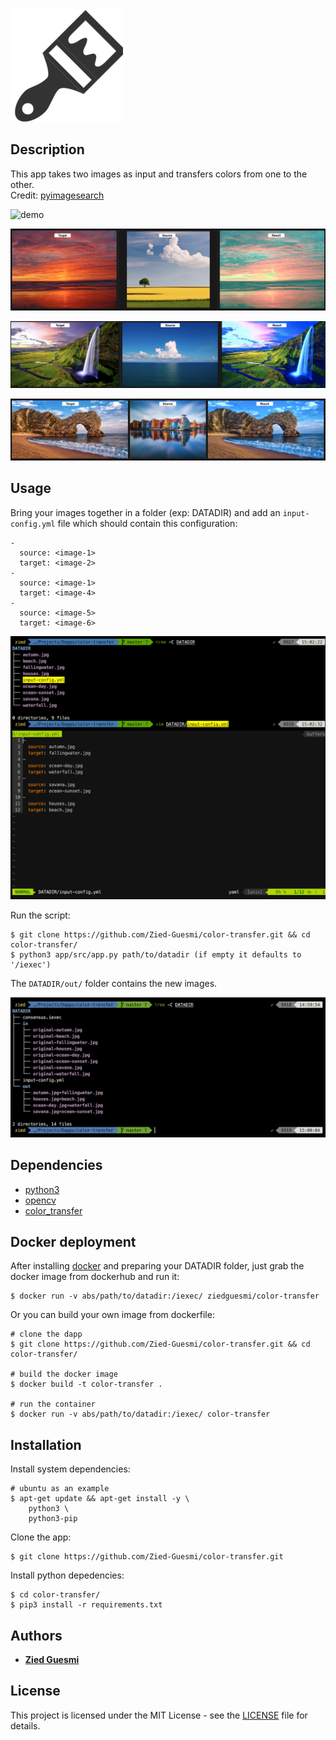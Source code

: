 <img src="./logo.png">


## Description
This app takes two images as input and transfers colors from one to the other.  
Credit: [pyimagesearch](https://www.pyimagesearch.com/2017/09/11/object-detection-with-deep-learning-and-opencv/)

![demo](./docs/images/demo-1.png)

![demo](./docs/images/demo-2.png)  

![demo](./docs/images/demo-3.png)  

![demo](./docs/images/demo-4.png)

## Usage

Bring your images together in a folder (exp: DATADIR) and add an ```input-config.yml``` file which should contain this configuration:

    -
      source: <image-1>
      target: <image-2>
    -
      source: <image-1>
      target: <image-4>
    -
      source: <image-5>
      target: <image-6>

![screenshot](./docs/images/screenshot-1.jpg)

Run the script:

    $ git clone https://github.com/Zied-Guesmi/color-transfer.git && cd color-transfer/
    $ python3 app/src/app.py path/to/datadir (if empty it defaults to '/iexec')

The ```DATADIR/out/``` folder contains the new images.

![screenshot](./docs/images/screenshot-2.png)


## Dependencies

- [python3](https://www.python.org/)  
- [opencv](https://opencv.org/)
- [color_transfer](https://pypi.org/project/color_transfer/)


## Docker deployment

After installing [docker](https://docs.docker.com/install/) and preparing your DATADIR folder, just grab the docker image from dockerhub and run it:

    $ docker run -v abs/path/to/datadir:/iexec/ ziedguesmi/color-transfer

Or you can build your own image from dockerfile:

    # clone the dapp
    $ git clone https://github.com/Zied-Guesmi/color-transfer.git && cd color-transfer/

    # build the docker image
    $ docker build -t color-transfer .

    # run the container
    $ docker run -v abs/path/to/datadir:/iexec/ color-transfer


## Installation

Install system dependencies:

    # ubuntu as an example
    $ apt-get update && apt-get install -y \
        python3 \
        python3-pip

Clone the app:

    $ git clone https://github.com/Zied-Guesmi/color-transfer.git

Install python depedencies:

    $ cd color-transfer/
    $ pip3 install -r requirements.txt


## Authors

- **[Zied Guesmi](https://github.com/Zied-Guesmi)**


## License

This project is licensed under the MIT License - see the [LICENSE](https://github.com/Zied-Guesmi/color-transfer/blob/master/LICENSE) file for details.
